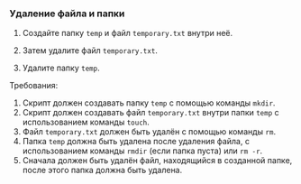 
### Удаление файла и папки

1. Создайте папку `temp` и файл `temporary.txt` внутри неё.

2. Затем удалите файл `temporary.txt`.

3. Удалите папку `temp`.

Требования:
1. Скрипт должен создавать папку `temp` с помощью команды `mkdir`.
2. Скрипт должен создавать файл `temporary.txt` внутри папки `temp` с использованием команды `touch`.
3. Файл `temporary.txt` должен быть удалён с помощью команды `rm`.
4. Папка `temp` должна быть удалена после удаления файла, с использованием команды `rmdir` (если папка пуста) или `rm -r`.
5. Сначала должен быть удалён файл, находящийся в созданной папке, после этого папка должна быть удалена.
